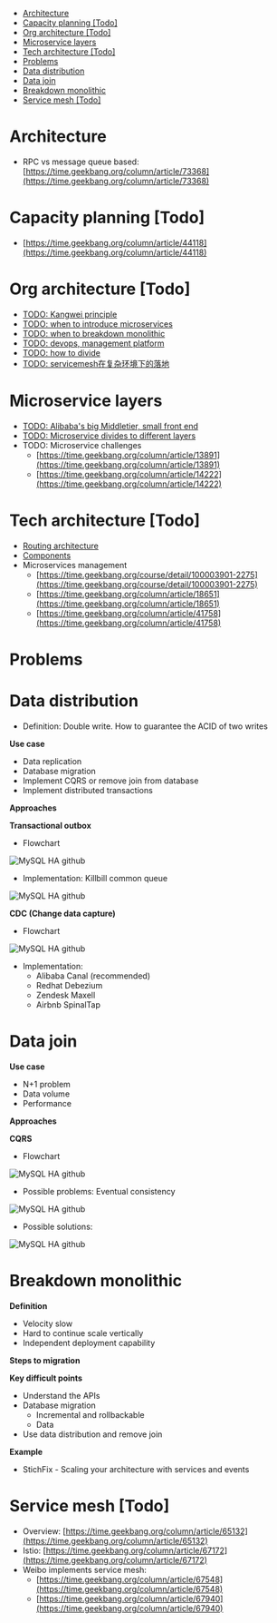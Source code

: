 - [Architecture](#architecture)
- [Capacity planning \[Todo\]](#capacity-planning-todo)
- [Org architecture \[Todo\]](#org-architecture-todo)
- [Microservice layers](#microservice-layers)
- [Tech architecture \[Todo\]](#tech-architecture-todo)
- [Problems](#problems)
- [Data distribution](#data-distribution)
- [Data join](#data-join)
- [Breakdown monolithic](#breakdown-monolithic)
- [Service mesh \[Todo\]](#service-mesh-todo)

# Architecture

* RPC vs message queue based: [https://time.geekbang.org/column/article/73368](https://time.geekbang.org/column/article/73368)

# Capacity planning \[Todo\]

* [https://time.geekbang.org/column/article/44118](https://time.geekbang.org/column/article/44118)

# Org architecture \[Todo\]

* [TODO: Kangwei principle](https://time.geekbang.org/course/detail/100003901-2154)
* [TODO: when to introduce microservices](https://time.geekbang.org/course/detail/100003901-2186)
* [TODO: when to breakdown monolithic](https://time.geekbang.org/column/article/13882)
* [TODO: devops, management platform](https://time.geekbang.org/column/article/41873)
* [TODO: how to divide](https://time.geekbang.org/column/article/72090)
* [TODO: servicemesh在复杂环境下的落地](https://tech.meituan.com/2020/12/03/service-mesh-in-meituan.html)

# Microservice layers

* [TODO: Alibaba's big Middletier, small front end](https://time.geekbang.org/course/detail/100003901-2188)
* [TODO: Microservice divides to different layers](https://time.geekbang.org/course/detail/100003901-2189)
* TODO: Microservice challenges
  * [https://time.geekbang.org/column/article/13891](https://time.geekbang.org/column/article/13891)
  * [https://time.geekbang.org/column/article/14222](https://time.geekbang.org/column/article/14222)

# Tech architecture \[Todo\]

* [Routing architecture](https://time.geekbang.org/course/detail/100003901-2272)
* [Components](https://time.geekbang.org/course/detail/100003901-2222)
* Microservices management
  * [https://time.geekbang.org/course/detail/100003901-2275](https://time.geekbang.org/course/detail/100003901-2275)
  * [https://time.geekbang.org/column/article/18651](https://time.geekbang.org/column/article/18651)
  * [https://time.geekbang.org/column/article/41758](https://time.geekbang.org/column/article/41758)

# Problems

# Data distribution

* Definition: Double write. How to guarantee the ACID of two writes

**Use case**

* Data replication
* Database migration
* Implement CQRS or remove join from database
* Implement distributed transactions

**Approaches**

**Transactional outbox**

* Flowchart

![MySQL HA github](../.gitbook/assets/microservices_transactionalOutbox.png)

* Implementation: Killbill common queue

![MySQL HA github](../.gitbook/assets/microservices_transactionalOutbox_implementation.png)

**CDC \(Change data capture\)**

* Flowchart

![MySQL HA github](../.gitbook/assets/microservices_changeDataCapture.png)

* Implementation:
  * Alibaba Canal \(recommended\)
  * Redhat Debezium
  * Zendesk Maxell
  * Airbnb SpinalTap

# Data join

**Use case**

* N+1 problem
* Data volume
* Performance

**Approaches**

**CQRS**

* Flowchart

![MySQL HA github](../.gitbook/assets/microservices_join_cqrs.png)

* Possible problems: Eventual consistency

![MySQL HA github](../.gitbook/assets/microservices_join_cqrs_problem.png)

* Possible solutions:

![MySQL HA github](../.gitbook/assets/microservices_join_cqrs_problem_solution.png)

# Breakdown monolithic

**Definition**

* Velocity slow
* Hard to continue scale vertically
* Independent deployment capability

**Steps to migration**

**Key difficult points**

* Understand the APIs
* Database migration
  * Incremental and rollbackable
  * Data 
* Use data distribution and remove join

**Example**

* StichFix - Scaling your architecture with services and events

# Service mesh \[Todo\]

* Overview: [https://time.geekbang.org/column/article/65132](https://time.geekbang.org/column/article/65132)
* Istio: [https://time.geekbang.org/column/article/67172](https://time.geekbang.org/column/article/67172)
* Weibo implements service mesh:
  * [https://time.geekbang.org/column/article/67548](https://time.geekbang.org/column/article/67548)
  * [https://time.geekbang.org/column/article/67940](https://time.geekbang.org/column/article/67940)

